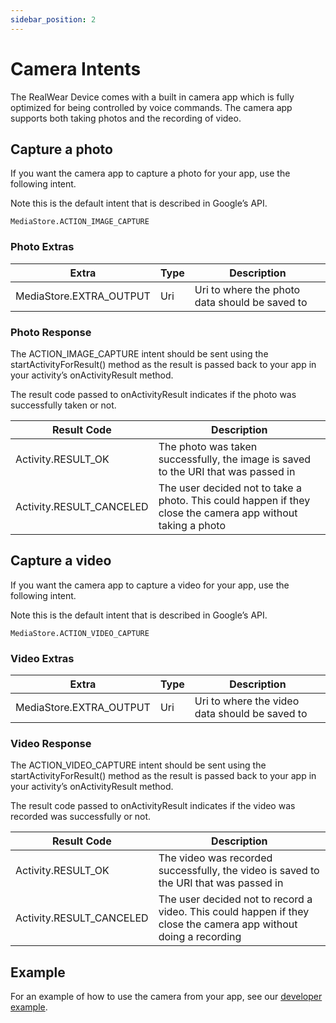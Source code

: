 ```yaml
---
sidebar_position: 2
---
```


# Camera Intents

The RealWear Device comes with a built in camera app which is fully optimized for being controlled by voice commands.
The camera app supports both taking photos and the recording of video.

## Capture a photo
If you want the camera app to capture a photo for your app, use the following intent.

Note this is the default intent that is described in Google’s API.

`MediaStore.ACTION_IMAGE_CAPTURE`

### Photo Extras

| Extra | Type | Description |
| ----- | ---- | ----------- |
| MediaStore.EXTRA_OUTPUT | Uri | Uri to where the photo data should be saved to |

### Photo Response

The ACTION_IMAGE_CAPTURE intent should be sent using the startActivityForResult() method as the result is passed back to your app in your activity’s onActivityResult method.

The result code passed to onActivityResult indicates if the photo was successfully taken or not.

| Result Code | Description |
|------------ | ----------- |
| Activity.RESULT_OK | The photo was taken successfully, the image is saved to the URI that was passed in |
| Activity.RESULT_CANCELED | The user decided not to take a photo. This could happen if they close the camera app without taking a photo |

## Capture a video

If you want the camera app to capture a video for your app, use the following intent.

Note this is the default intent that is described in Google’s API.

`MediaStore.ACTION_VIDEO_CAPTURE`

### Video Extras

| Extra | Type | Description |
| ----- | ---- | ----------- |
| MediaStore.EXTRA_OUTPUT | Uri | Uri to where the video data should be saved to |

### Video Response

The ACTION_VIDEO_CAPTURE intent should be sent using the startActivityForResult() method as the result is passed back to your app in your activity’s onActivityResult method.

The result code passed to onActivityResult indicates if the video was recorded was successfully or not.

| Result Code | Description |
| ----------- | ----------- |
| Activity.RESULT_OK | The video was recorded successfully, the video is saved to the URI that was passed in |
| Activity.RESULT_CANCELED | The user decided not to record a video. This could happen if they close the camera app without doing a recording |

## Example

For an example of how to use the camera from your app, see our [developer example](https://github.com/realwear/Developer-Examples/blob/master/hmt1developerexamples/src/main/java/com/realwear/hmt1developerexamples/CameraActivity.java).
